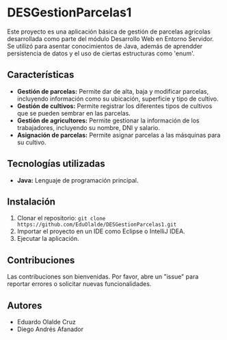 # DESGestionParcelas1

Este proyecto es una aplicación básica de gestión de parcelas agrícolas desarrollada como parte del módulo Desarrollo Web en Entorno Servidor.
Se utilizó para asentar conocimientos de Java, además de aprendder persistencia de datos y el uso de ciertas estructuras como 'enum'.

## Características

* **Gestión de parcelas:** Permite dar de alta, baja y modificar parcelas, incluyendo información como su ubicación, superficie y tipo de cultivo.
* **Gestión de cultivos:**  Permite registrar los diferentes tipos de cultivos que se pueden sembrar en las parcelas.
* **Gestión de agricultores:**  Permite gestionar la información de los trabajadores, incluyendo su nombre, DNI y salario.
* **Asignación de parcelas:** Permite asignar parcelas a las másquinas para su cultivo.

## Tecnologías utilizadas

* **Java:** Lenguaje de programación principal.

## Instalación

1. Clonar el repositorio: `git clone https://github.com/EduOlalde/DESGestionParcelas1.git`
2. Importar el proyecto en un IDE como Eclipse o IntelliJ IDEA.
3. Ejecutar la aplicación.

## Contribuciones

Las contribuciones son bienvenidas. Por favor, abre un "issue" para reportar errores o solicitar nuevas funcionalidades.

## Autores

* Eduardo Olalde Cruz
* Diego Andrés Afanador
